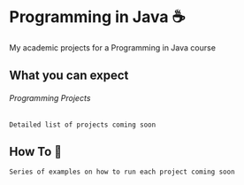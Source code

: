# Programming in Java ☕️
My academic projects for a Programming in Java course  

## What you can expect 

###### Programming Projects 
```
Detailed list of projects coming soon

```

## How To 🤖

```
Series of examples on how to run each project coming soon

```
